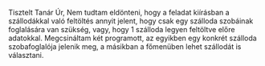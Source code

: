 Tisztelt Tanár Úr,
Nem tudtam eldönteni, hogy a feladat kiírásban a szállodákkal való feltöltés annyit jelent, hogy csak egy szálloda szobáinak foglalására van szükség, vagy, hogy 1 szálloda legyen feltöltve előre adatokkal.
Megcsináltam két programott, az egyikben egy konkrét szálloda szobafoglalója jelenik meg, a másikban a főmenüben lehet szállodát is választani.
